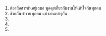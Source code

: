 1. ต้องสื่อสารกันอยู่เสมอ พูดคุยเกี่ยวกับงานให้เข้าใจกันทุกคน
2. ช่วยกันทำงานทุกคน แบ่งงานเท่าๆกัน
3. 
4.
5.
